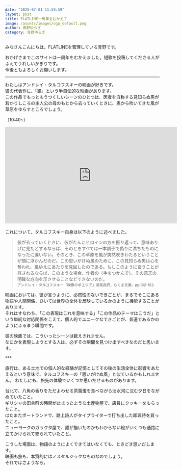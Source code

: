 ```yaml
---
date: "2025-07-01 11:59:59"
layout: post
title: FLATLINE一周年をむかえて
image: /assets/images/ogp_default.png
author: 青野ゆらぎ
category: 青野ゆらぎ
---
```


みなさんこんにちは。FLATLINEを管理している青野です。

おかげさまでこのサイトは一周年をむかえました。短歌を投稿してくださる人がふえてうれしいかぎりです。  
今後ともよろしくお願いします。

---

わたしはアンドレイ・タルコフスキーの映画が好きです。  
彼の代表作に、「鏡」という半自伝的な映画があります。  
この作品でもっともうつくしいシーンのひとつは、医者を自称する見知らぬ男が若かりしころの主人公の母のもとから去っていくときに、奥から吹いてきた風が草原をゆらすところでしょう。

（10:40~）

<div class="responsive-iframe-container">
  <iframe width="560" height="315" src="https://www.youtube.com/embed/NrMINC5xjMs?si=gGPpsjijUEDv7oJF&amp;start=640" title="YouTube video player" frameborder="0" allow="accelerometer; autoplay; clipboard-write; encrypted-media; gyroscope; picture-in-picture; web-share" referrerpolicy="strict-origin-when-cross-origin" allowfullscreen></iframe>
</div>
<br />
これについて、タルコフスキー自身は以下のように述べました。

> 彼が去っていくときに、彼がたんにヒロインの方を振り返って、意味ありげに見たとするならば、そのときすべては一本調子で偽りに満ちたものになったに違いない。そのとき、この草原を風が突然吹きわたるということが頭に浮かんだのだ。この思いがけぬ風のために、この見知らぬ男は心を奪われ、風ゆえにあたりを見回したのである。もしこのように言うことが許されるならば、このような場合、作者の〈手をつかんで〉、その意志の明確な方向を示させることなどできないのだ。
> <br />
> <small>アンドレイ・タルコフスキー「映像のポエジア」鴻英良訳，ちくま文庫，pp.182-183.</small>

映画においては、彼が言うように、必然性のないできごとが、まるでそこにある物語や人間関係、ひいては世界の全体を反映しているかのように機能することがあります。  
それはすなわち、「この表現はこれを意味する」「この作品のテーマはこうだ」という単純な対応関係をこえて、個人的でユニークなできごとが、普遍であるかのようにふるまう瞬間です。

彼の映画では、こういったシーンは数えきれません。  
なにかを表現しようとする人は、必ずその瞬間を見つけ出すべきなのだと思います。

\*\*\*

旅行は、ある土地での個人的な経験が記憶としてその後の生活全体に影響をあたえるという意味で、タルコフスキーの「思いがけぬ風」と似ているかもしれません。
わたしにも、旅先の体験でいくつか思いだせるものがあります。

台北で、八角の香りをただよわせる茶葉蛋を食べながら淡水河に沈む夕日をながめていたこと。  
ギリシャの田舎町の時間が止まったような土産物屋で、店員にクッキーをもらったこと。  
はたまたポートランドで、路上詩人がタイプライターで打ち出した即興詩を買ったこと。  
ニューヨークのガラクタ屋で、誰が描いたのかもわからない絵がいくつも通路に立てかけられて売られていたこと。

こうした場面は、物語のようによくできてはいなくても、ときどき思いだします。  
映画も旅も、本質的にはノスタルジックなものなのでしょう。  
それではさようなら。
